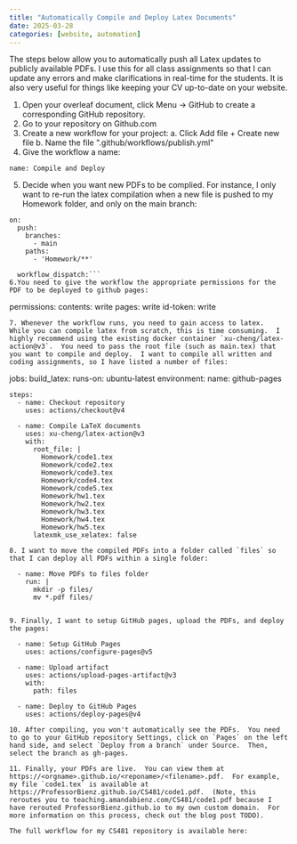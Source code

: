 ```yaml
---
title: "Automatically Compile and Deploy Latex Documents"
date: 2025-03-28
categories: [website, automation]
---
```


The steps below allow you to automatically push all Latex updates to publicly available PDFs.  I use this for all class assignments so that I can update any errors and make clarifications in real-time for the students.  It is also very useful for things like keeping your CV up-to-date on your website.

1. Open your overleaf document, click Menu -> GitHub to create a corresponding GitHub repository.
2. Go to your repository on Github.com
3. Create a new workflow for your project:
    a. Click Add file + Create new file
    b. Name the file ".github/workflows/publish.yml"
4. Give the workflow a name:
```
name: Compile and Deploy
```
5. Decide when you want new PDFs to be complied.  For instance, I only want to re-run the latex compilation when a new file is pushed to my Homework folder, and only on the main branch:
```
on:
  push:
    branches: 
      - main
    paths:
      - 'Homework/**'

  workflow_dispatch:```
6.You need to give the workflow the appropriate permissions for the PDF to be deployed to github pages:
```
permissions:
  contents: write
  pages: write
  id-token: write
```
7. Whenever the workflow runs, you need to gain access to latex.  While you can compile latex from scratch, this is time consuming.  I highly recommend using the existing docker container `xu-cheng/latex-action@v3`.  You need to pass the root file (such as main.tex) that you want to compile and deploy.  I want to compile all written and coding assignments, so I have listed a number of files:
```
jobs:
  build_latex:
    runs-on: ubuntu-latest
    environment:
      name: github-pages

    steps:
      - name: Checkout repository
        uses: actions/checkout@v4

      - name: Compile LaTeX documents
        uses: xu-cheng/latex-action@v3
        with:
          root_file: |
            Homework/code1.tex
            Homework/code2.tex
            Homework/code3.tex
            Homework/code4.tex
            Homework/code5.tex
            Homework/hw1.tex
            Homework/hw2.tex
            Homework/hw3.tex
            Homework/hw4.tex
            Homework/hw5.tex
          latexmk_use_xelatex: false
```
8. I want to move the compiled PDFs into a folder called `files` so that I can deploy all PDFs within a single folder:
```
      - name: Move PDFs to files folder
        run: |
          mkdir -p files/
          mv *.pdf files/
```

9. Finally, I want to setup GitHub pages, upload the PDFs, and deploy the pages:
```
      - name: Setup GitHub Pages
        uses: actions/configure-pages@v5

      - name: Upload artifact
        uses: actions/upload-pages-artifact@v3
        with:
          path: files

      - name: Deploy to GitHub Pages
        uses: actions/deploy-pages@v4
```
10. After compiling, you won't automatically see the PDFs.  You need to go to your GitHub repository Settings, click on `Pages` on the left hand side, and select `Deploy from a branch` under Source.  Then, select the branch as gh-pages.

11. Finally, your PDFs are live.  You can view them at https://<orgname>.github.io/<reponame>/<filename>.pdf.  For example, my file `code1.tex` is available at https://ProfessorBienz.github.io/CS481/code1.pdf.  (Note, this reroutes you to teaching.amandabienz.com/CS481/code1.pdf because I have rerouted ProfessorBienz.github.io to my own custom domain.  For more information on this process, check out the blog post TODO).

The full workflow for my CS481 repository is available here: 
